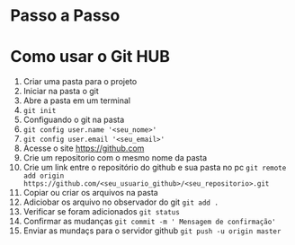 # Passo a Passo 
# Como usar o Git HUB

1. Criar uma pasta para o projeto
2. Iniciar na pasta o git
3. Abre a pasta em um terminal
4. `git init`
5. Configuando o git na pasta
6. `git config user.name '<seu_nome>'`
7. `git config user.email '<seu_email>'`
8. Acesse o site https://github.com
9. Crie um repositorio com o mesmo nome da pasta
10. Crie um link entre o repositório do github e sua pasta no pc `git remote add origin https://github.com/<seu_usuario_github>/<seu_repositorio>.git`
11. Copiar ou criar os arquivos na pasta
12. Adiciobar os arquivo no observador do git `git add .`
13. Verificar se foram adicionados `git status`
14. Confirmar as mudanças `git commit -m ' Mensagem de confirmação'`
15. Enviar as mundaçs para o servidor github `git push -u origin master`